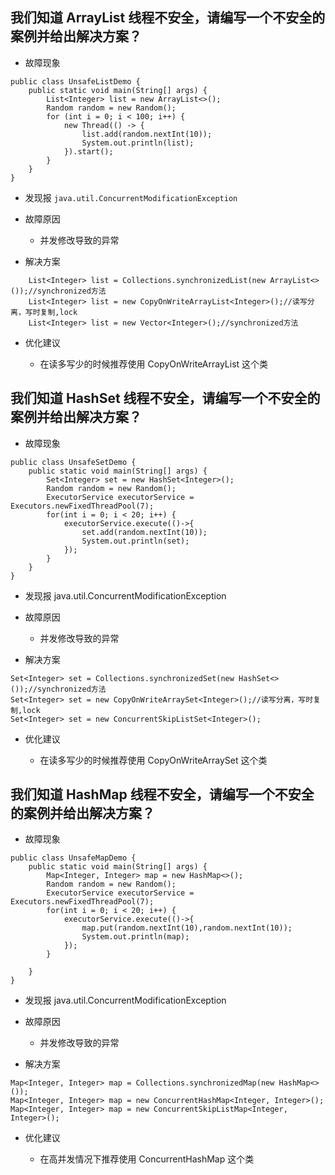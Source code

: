 ## 我们知道 ArrayList 线程不安全，请编写一个不安全的案例并给出解决方案？

- 故障现象

```
public class UnsafeListDemo {
    public static void main(String[] args) {
        List<Integer> list = new ArrayList<>();
        Random random = new Random();
        for (int i = 0; i < 100; i++) {
            new Thread(() -> {
                list.add(random.nextInt(10));
                System.out.println(list);
            }).start();
        }
    }
}
```

- 发现报 `java.util.ConcurrentModificationException` 

- 故障原因

  - 并发修改导致的异常

- 解决方案

```
	List<Integer> list = Collections.synchronizedList(new ArrayList<>());//synchronized方法
	List<Integer> list = new CopyOnWriteArrayList<Integer>();//读写分离，写时复制,lock
	List<Integer> list = new Vector<Integer>();//synchronized方法
```

- 优化建议

  - 在读多写少的时候推荐使用 CopyOnWriteArrayList 这个类

## 我们知道 HashSet 线程不安全，请编写一个不安全的案例并给出解决方案？

- 故障现象

```
public class UnsafeSetDemo {
	public static void main(String[] args) {
		Set<Integer> set = new HashSet<Integer>();
		Random random = new Random();
		ExecutorService executorService = Executors.newFixedThreadPool(7);
		for(int i = 0; i < 20; i++) {
			executorService.execute(()->{
				set.add(random.nextInt(10));
				System.out.println(set);
			});
		}
	}
}
```

- 发现报 java.util.ConcurrentModificationException 

- 故障原因

  - 并发修改导致的异常

- 解决方案

```
Set<Integer> set = Collections.synchronizedSet(new HashSet<>());//synchronized方法
Set<Integer> set = new CopyOnWriteArraySet<Integer>();//读写分离，写时复制,lock
Set<Integer> set = new ConcurrentSkipListSet<Integer>();
```

- 优化建议

  - 在读多写少的时候推荐使用 CopyOnWriteArraySet 这个类

## 我们知道 HashMap 线程不安全，请编写一个不安全的案例并给出解决方案？

- 故障现象

```
public class UnsafeMapDemo {
	public static void main(String[] args) {
		Map<Integer, Integer> map = new HashMap<>();
		Random random = new Random();
		ExecutorService executorService = Executors.newFixedThreadPool(7);
		for(int i = 0; i < 20; i++) {
			executorService.execute(()->{
				map.put(random.nextInt(10),random.nextInt(10));
				System.out.println(map);
			});
		}
		
	}
}
```

- 发现报 java.util.ConcurrentModificationException 

- 故障原因

  - 并发修改导致的异常

- 解决方案

```
Map<Integer, Integer> map = Collections.synchronizedMap(new HashMap<>());
Map<Integer, Integer> map = new ConcurrentHashMap<Integer, Integer>();
Map<Integer, Integer> map = new ConcurrentSkipListMap<Integer, Integer>();
```

- 优化建议

  - 在高并发情况下推荐使用 ConcurrentHashMap 这个类